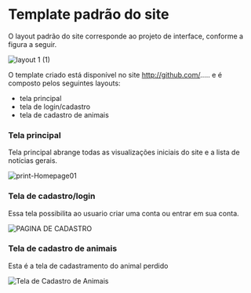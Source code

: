 # Template padrão do site

O layout padrão do site corresponde ao projeto de interface, conforme a figura a seguir.

![layout 1 (1)](https://user-images.githubusercontent.com/103226164/169923652-7e273557-300b-4989-a91f-73cb82564174.png)

O template criado está disponível no site http://github.com/.....  e é composto pelos seguintes 
layouts: 
-  tela principal
-  tela de login/cadastro
-  tela de cadastro de animais

 
### Tela principal

Tela principal abrange todas as visualizações iniciais do site e a lista de notícias gerais.

![print-Homepage01](https://user-images.githubusercontent.com/103226164/172517559-9f717dde-1af1-4110-a6ec-52b8f674e788.png)


### Tela de cadastro/login

Essa tela possibilita ao usuario criar uma conta ou entrar em sua conta.

![PAGINA DE CADASTRO](https://user-images.githubusercontent.com/103226164/168504772-562b2eb6-90fe-447d-97f0-5a252574feee.jpeg)


### Tela de cadastro de animais

Esta é a tela de cadastramento do animal perdido

![Tela de Cadastro de Animais](https://user-images.githubusercontent.com/79429140/169433500-2d8231ee-2ef1-4abf-9399-ee26e9ce2b2f.png)



